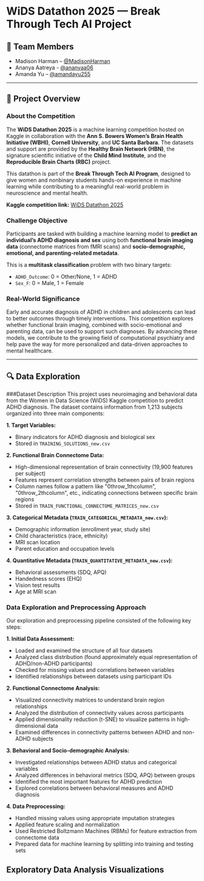 # WiDS Datathon 2025 — Break Through Tech AI Project

## 👥 Team Members

- Madison Harman – [@MadisonHarman](https://github.com/MadisonHarman)
- Ananya Aatreya - [@ananyaa06](https://github.com/ananyaa06)
- Amanda Yu – [@amandayu255](https://github.com/amandayu255)

---

## 🧠 Project Overview

### About the Competition  
The **WiDS Datathon 2025** is a machine learning competition hosted on Kaggle in collaboration with the **Ann S. Bowers Women’s Brain Health Initiative (WBHI)**, **Cornell University**, and **UC Santa Barbara**. The datasets and support are provided by the **Healthy Brain Network (HBN)**, the signature scientific initiative of the **Child Mind Institute**, and the **Reproducible Brain Charts (RBC)** project.

This datathon is part of the **Break Through Tech AI Program**, designed to give women and nonbinary students hands-on experience in machine learning while contributing to a meaningful real-world problem in neuroscience and mental health.

**Kaggle competition link:** [WiDS Datathon 2025](https://www.kaggle.com/competitions/widsdatathon2025)

### Challenge Objective  
Participants are tasked with building a machine learning model to **predict an individual’s ADHD diagnosis and sex** using both **functional brain imaging data** (connectome matrices from fMRI scans) and **socio-demographic, emotional, and parenting-related metadata**.

This is a **multitask classification** problem with two binary targets:
- `ADHD_Outcome`: 0 = Other/None, 1 = ADHD
- `Sex_F`: 0 = Male, 1 = Female

### Real-World Significance  
Early and accurate diagnosis of ADHD in children and adolescents can lead to better outcomes through timely interventions. This competition explores whether functional brain imaging, combined with socio-emotional and parenting data, can be used to support such diagnoses. By advancing these models, we contribute to the growing field of computational psychiatry and help pave the way for more personalized and data-driven approaches to mental healthcare.

---

## 🔍 Data Exploration

###Dataset Description
This project uses neuroimaging and behavioral data from the Women in Data Science (WiDS) Kaggle competition to predict ADHD diagnosis. The dataset contains information from 1,213 subjects organized into three main components:

**1. Target Variables:**
- Binary indicators for ADHD diagnosis and biological sex
- Stored in `TRAINING_SOLUTIONS_new.csv`

**2. Functional Brain Connectome Data:**
- High-dimensional representation of brain connectivity (19,900 features per subject)
- Features represent correlation strengths between pairs of brain regions
- Column names follow a pattern like "0throw_1thcolumn", "0throw_2thcolumn", etc., indicating connections between specific brain regions
- Stored in `TRAIN_FUNCTIONAL_CONNECTOME_MATRICES_new.csv`

**3. Categorical Metadata (`TRAIN_CATEGORICAL_METADATA_new.csv`):**
- Demographic information (enrollment year, study site)
- Child characteristics (race, ethnicity)
- MRI scan location
- Parent education and occupation levels

**4. Quantitative Metadata (`TRAIN_QUANTITATIVE_METADATA_new.csv`):**
- Behavioral assessments (SDQ, APQ)
- Handedness scores (EHQ)
- Vision test results
- Age at MRI scan

### Data Exploration and Preprocessing Approach
Our exploration and preprocessing pipeline consisted of the following key steps:

**1. Initial Data Assessment:**
- Loaded and examined the structure of all four datasets
- Analyzed class distribution (found approximately equal representation of ADHD/non-ADHD participants)
- Checked for missing values and correlations between variables
- Identified relationships between datasets using participant IDs

**2. Functional Connectome Analysis:**
- Visualized connectivity matrices to understand brain region relationships
- Analyzed the distribution of connectivity values across participants
- Applied dimensionality reduction (t-SNE) to visualize patterns in high-dimensional data
- Examined differences in connectivity patterns between ADHD and non-ADHD subjects

**3. Behavioral and Socio-demographic Analysis:**
- Investigated relationships between ADHD status and categorical variables
- Analyzed differences in behavioral metrics (SDQ, APQ) between groups
- Identified the most important features for ADHD prediction
- Explored correlations between behavioral measures and ADHD diagnosis

**4. Data Preprocessing:**
- Handled missing values using appropriate imputation strategies
- Applied feature scaling and normalization
- Used Restricted Boltzmann Machines (RBMs) for feature extraction from connectome data
- Prepared data for machine learning by splitting into training and testing sets

## Exploratory Data Analysis Visualizations

